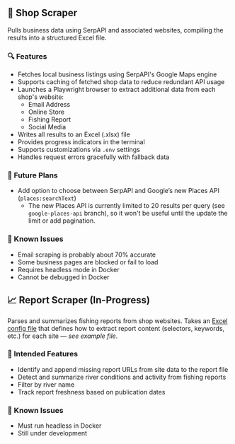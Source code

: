 ## 🛒 Shop Scraper

Pulls business data using SerpAPI and associated websites, compiling the results into a structured Excel file.

### 🔍 Features

- Fetches local business listings using SerpAPI's Google Maps engine
- Supports caching of fetched shop data to reduce redundant API usage
- Launches a Playwright browser to extract additional data from each shop's website:
  - Email Address
  - Online Store
  - Fishing Report
  - Social Media
- Writes all results to an Excel (.xlsx) file
- Provides progress indicators in the terminal
- Supports customizations via `.env` settings
- Handles request errors gracefully with fallback data

### 📅 Future Plans

- Add option to choose between SerpAPI and Google’s new Places API (`places:searchText`)
  - The new Places API is currently limited to 20 results per query (see `google-places-api` branch), so it won't be useful until the update the limit or add pagination.

### 🐞 Known Issues

- Email scraping is probably about 70% accurate
- Some business pages are blocked or fail to load
- Requires headless mode in Docker
- Cannot be debugged in Docker

## 📈 Report Scraper (In-Progress)

Parses and summarizes fishing reports from shop websites. Takes an [Excel config file](../assets/example_files/report_scraper_ex.xlsx) that defines how to extract report content (selectors, keywords, etc.) for each site — _see example file_.

### 🧠 Intended Features

- Identify and append missing report URLs from site data to the report file
- Detect and summarize river conditions and activity from fishing reports
- Filter by river name
- Track report freshness based on publication dates

### 🐞 Known Issues

- Must run headless in Docker
- Still under development
